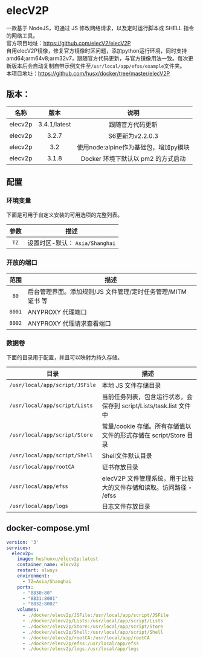 # elecV2P
一款基于 NodeJS，可通过 JS 修改网络请求，以及定时运行脚本或 SHELL 指令的网络工具。  
官方项目地址：https://github.com/elecV2/elecV2P  
自用elecV2P镜像，修复官方镜像时区问题，添加python运行环境，同时支持amd64;arm64v8;arm32v7，跟随官方代码更新，与官方镜像用法一致。每次更新版本后会自动复制自带示例文件至`/usr/local/app/efss/example`文件夹。  
本项目地址：https://github.com/husx/docker/tree/master/elecV2P

## 版本：

| 名称    | 版本      | 说明                  |
| :-----: | :-------: | :-------------------: |
| elecv2p | 3.4.1/latest | 跟随官方代码更新|
| elecv2p | 3.2.7 |S6更新为v2.2.0.3|
| elecv2p |     3.2      |              使用node:alpine作为基础包，增加py模块 |
| elecv2p | 3.1.8 | Docker 环境下默认以 pm2 的方式启动 |


## 配置

### 环境变量
下面是可用于自定义安装的可用选项的完整列表。  

| 参数 | 描述                            |
| :--: | ------------------------------- |
| `TZ` | 设置时区-默认： `Asia/Shanghai` |


### 开放的端口
| 范围 | 描述 |
| :-----:| ---- |
| `80` |后台管理界面。添加规则/JS 文件管理/定时任务管理/MITM 证书 等  |
| `8001` |ANYPROXY 代理端口 |
| `8002` |ANYPROXY 代理请求查看端口 |

### 数据卷
下面的目录用于配置，并且可以映射为持久存储。

| 目录      | 描述                                      |
| --------- | ----------------------------------------- |
| `/usr/local/app/script/JSFile` | 本地 JS 文件存储目录 |
| `/usr/local/app/script/Lists` | 当前任务列表，包含运行状态，会保存到 script/Lists/task.list 文件中 |
| `/usr/local/app/script/Store` | 常量/cookie 存储。所有存储值以文件的形式存储在 script/Store 目录 |
| `/usr/local/app/script/Shell` | Shell文件默认目录 |
| `/usr/local/app/rootCA` | 证书存放目录 |
| `/usr/local/app/efss` | elecV2P 文件管理系统，用于比较大的文件存储和读取。访问路径 - /efss |
| `/usr/local/app/logs` | 日志文件存放目录 |

## docker-compose.yml
```yml
version: '3'
services:
  elecv2p:
    image: hushunxu/elecv2p:latest
    container_name: elecv2p
    restart: always
    environment:
      - TZ=Asia/Shanghai
    ports:
      - "8830:80"
      - "8831:8001"
      - "8832:8002"
    volumes:
      - ./docker/elecv2p/JSFile:/usr/local/app/script/JSFile
      - ./docker/elecv2p/Lists:/usr/local/app/script/Lists
      - ./docker/elecv2p/Store:/usr/local/app/script/Store
      - ./docker/elecv2p/Shell:/usr/local/app/script/Shell
      - ./docker/elecv2p/rootCA:/usr/local/app/rootCA
      - ./docker/elecv2p/efss:/usr/local/app/efss
      - ./docker/elecv2p/logs:/usr/local/app/logs
```